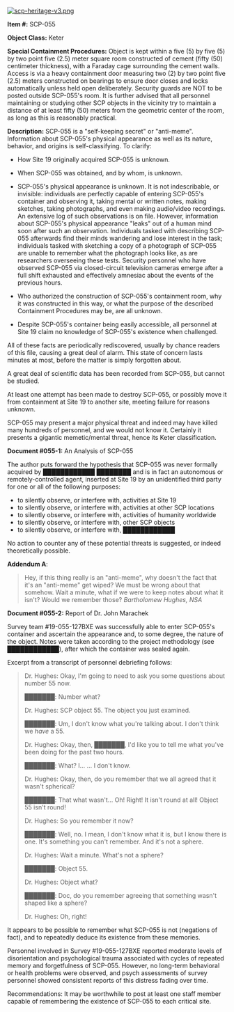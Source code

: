 [![scp-heritage-v3.png](http://scp-wiki.wdfiles.com/local--files/component:heritage-rating/scp-heritage-v3.png)](/heritage-collection-arc)

**Item #:** SCP-055

**Object Class:** Keter

**Special Containment Procedures:** Object is kept within a five (5) by five (5) by two point five (2.5) meter square room constructed of cement (fifty (50) centimeter thickness), with a Faraday cage surrounding the cement walls. Access is via a heavy containment door measuring two (2) by two point five (2.5) meters constructed on bearings to ensure door closes and locks automatically unless held open deliberately. Security guards are NOT to be posted outside SCP-055's room. It is further advised that all personnel maintaining or studying other SCP objects in the vicinity try to maintain a distance of at least fifty (50) meters from the geometric center of the room, as long as this is reasonably practical.

**Description:** SCP-055 is a "self-keeping secret" or "anti-meme". Information about SCP-055's physical appearance as well as its nature, behavior, and origins is self-classifying. To clarify:

*   How Site 19 originally acquired SCP-055 is unknown.

*   When SCP-055 was obtained, and by whom, is unknown.

*   SCP-055's physical appearance is unknown. It is not indescribable, or invisible: individuals are perfectly capable of entering SCP-055's container and observing it, taking mental or written notes, making sketches, taking photographs, and even making audio/video recordings. An extensive log of such observations is on file. However, information about SCP-055's physical appearance "leaks" out of a human mind soon after such an observation. Individuals tasked with describing SCP-055 afterwards find their minds wandering and lose interest in the task; individuals tasked with sketching a copy of a photograph of SCP-055 are unable to remember what the photograph looks like, as are researchers overseeing these tests. Security personnel who have observed SCP-055 via closed-circuit television cameras emerge after a full shift exhausted and effectively amnesiac about the events of the previous hours.

*   Who authorized the construction of SCP-055's containment room, why it was constructed in this way, or what the purpose of the described Containment Procedures may be, are all unknown.

*   Despite SCP-055's container being easily accessible, all personnel at Site 19 claim no knowledge of SCP-055's existence when challenged.

All of these facts are periodically rediscovered, usually by chance readers of this file, causing a great deal of alarm. This state of concern lasts minutes at most, before the matter is simply forgotten about.

A great deal of scientific data has been recorded from SCP-055, but cannot be studied.

At least one attempt has been made to destroy SCP-055, or possibly move it from containment at Site 19 to another site, meeting failure for reasons unknown.

SCP-055 may present a major physical threat and indeed may have killed many hundreds of personnel, and we would not know it. Certainly it presents a gigantic memetic/mental threat, hence its Keter classification.

**Document #055-1:** An Analysis of SCP-055

The author puts forward the hypothesis that SCP-055 was never formally acquired by ████████████ ████████ and is in fact an autonomous or remotely-controlled agent, inserted at Site 19 by an unidentified third party for one or all of the following purposes:

*   to silently observe, or interfere with, activities at Site 19
*   to silently observe, or interfere with, activities at other SCP locations
*   to silently observe, or interfere with, activities of humanity worldwide
*   to silently observe, or interfere with, other SCP objects
*   to silently observe, or interfere with, ████████████

No action to counter any of these potential threats is suggested, or indeed theoretically possible.

**Addendum A**:

> Hey, if this thing really is an "anti-meme", why doesn't the fact that it's an "anti-meme" get wiped? We must be wrong about that somehow. Wait a minute, what if we were to keep notes about what it isn't? Would we remember those? _Bartholomew Hughes, NSA_

**Document #055-2:** Report of Dr. John Marachek

Survey team #19-055-127BXE was successfully able to enter SCP-055's container and ascertain the appearance and, to some degree, the nature of the object. Notes were taken according to the project methodology (see ████████████), after which the container was sealed again.

Excerpt from a transcript of personnel debriefing follows:

> Dr. Hughes: Okay, I'm going to need to ask you some questions about number 55 now.
> 
> ███████: Number what?
> 
> Dr. Hughes: SCP object 55. The object you just examined.
> 
> ███████: Um, I don't know what you're talking about. I don't think we _have_ a 55.
> 
> Dr. Hughes: Okay, then, ███████, I'd like you to tell me what you've been doing for the past two hours.
> 
> ███████: What? I… <subject appears uncomfortable> … I don't know.
> 
> Dr. Hughes: Okay, then, do you remember that we all agreed that it wasn't spherical?
> 
> ███████: That what wasn't… Oh! Right! It isn't round at all! Object 55 isn't round!
> 
> Dr. Hughes: So you remember it now?
> 
> ███████: Well, no. I mean, I don't know what it is, but I know there is one. It's something you can't remember. And it's not a sphere.
> 
> Dr. Hughes: Wait a minute. What's not a sphere?
> 
> ███████: Object 55.
> 
> Dr. Hughes: Object what?
> 
> ███████: Doc, do you remember agreeing that something wasn't shaped like a sphere?
> 
> Dr. Hughes: Oh, right!

It appears to be possible to remember what SCP-055 is not (negations of fact), and to repeatedly deduce its existence from these memories.

Personnel involved in Survey #19-055-127BXE reported moderate levels of disorientation and psychological trauma associated with cycles of repeated memory and forgetfulness of SCP-055. However, no long-term behavioral or health problems were observed, and psych assessments of survey personnel showed consistent reports of this distress fading over time.

Recommendations: It may be worthwhile to post at least one staff member capable of remembering the existence of SCP-055 to each critical site.